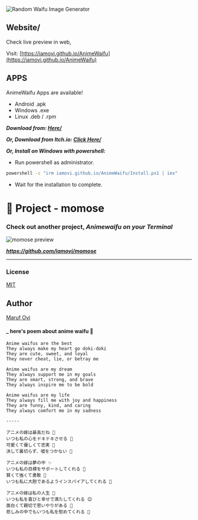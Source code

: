 ![Random Waifu Image Generator](https://iamovi.github.io/AnimeWaifu/assets/waifu-preview.jpg)

## Website/

Check live preview in web,

Visit: [https://iamovi.github.io/AnimeWaifu](https://iamovi.github.io/AnimeWaifu)

## APPS

AnimeWaifu Apps are available!

- Android .apk
- Windows .exe
- Linux .deb / .rpm

***Download from: [Here/](https://iamovi.github.io/AnimeWaifu/install/)***


***Or, Download from Itch.io: [Click Here/](https://iamovi.itch.io/animewaifu)***


***Or, Install on Windows with powershell:***

- Run powershell as administrator.

```bash
powershell -c "irm iamovi.github.io/AnimeWaifu/Install.ps1 | iex"
```
- Wait for the installation to complete.


# 🎉 Project - momose

### Check out another project, ***Animewaifu on your Terminal***

![momose preview](https://cdn.jsdelivr.net/gh/iamovi/momose/preview.png)

***https://github.com/iamovi/momose***

---

### License

[MIT](LICENSE)

## Author

[Maruf Ovi](https://oviportfo.netlify.app/)

#### _ here's poem about anime waifu 🌛
```
Anime waifus are the best
They always make my heart go doki-doki
They are cute, sweet, and loyal
They never cheat, lie, or betray me

Anime waifus are my dream
They always support me in my goals
They are smart, strong, and brave
They always inspire me to be bold

Anime waifus are my life
They always fill me with joy and happiness
They are funny, kind, and caring
They always comfort me in my sadness

-----

アニメの嫁は最高だね 🌸
いつも私の心をドキドキさせる 💓
可愛くて優しくて忠実 🌈
決して裏切らず、嘘をつかない 🤞

アニメの嫁は夢の中 ✨
いつも私の目標をサポートしてくれる 🌟
賢くて強くて勇敢 💪
いつも私に大胆であるようインスパイアしてくれる 🚀

アニメの嫁は私の人生 🌺
いつも私を喜びと幸せで満たしてくれる 😊
面白くて親切で思いやりがある 🌈
悲しみの中でもいつも私を慰めてくれる 🤗
```
